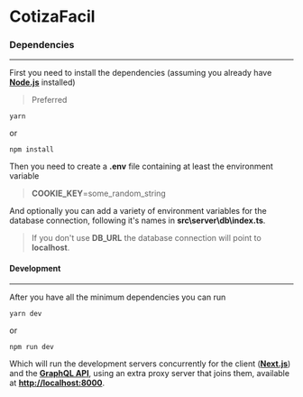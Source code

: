 # CotizaFacil

### Dependencies

---

First you need to install the dependencies (assuming you already have [**Node.js**](https://nodejs.org) installed)

> Preferred

```shell
yarn
```

or

```shell
npm install
```

Then you need to create a **.env** file containing at least the environment variable

> **COOKIE_KEY**=some_random_string

And optionally you can add a variety of environment variables for the database connection, following it's names in **src\server\db\index.ts**.

> If you don't use **DB_URL** the database connection will point to **localhost**.

#### Development

---

After you have all the minimum dependencies you can run

```shell
yarn dev
```

or

```shell
npm run dev
```

Which will run the development servers concurrently for the client ([**Next.js**](https://nextjs.org/)) and the [**GraphQL API**](https://graphql.org/), using an extra proxy server that joins them, available at [**http://localhost:8000**](http://localhost:8000).
